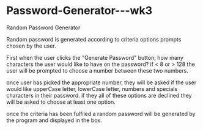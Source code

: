 # Password-Generator---wk3

Random Password Generator

Random password is generated according to criteria options prompts chosen by the user.

First when the user clicks the "Generate Password" button;
how many characters the user would like to have on the password?
if < 8 or > 128 the user will be prompted to choose a number between these two numbers. 
    
    
once user has picked the appropriate number, they will be asked if the user would like upperCase letter, lowerCase letter, numbers and specials characters in their password.
     if they all of these options are declined they will be asked to choose at least one option.
    

once the criteria has been fulfiled a random password will be generated by the program and displayed in the box.